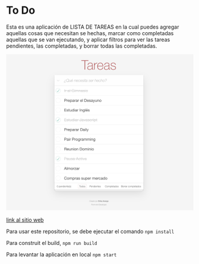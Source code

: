# To Do

Esta es una aplicación de LISTA DE TAREAS en la cual puedes agregar aquellas cosas que necesitan se hechas, marcar como completadas aquellas que se van ejecutando, y aplicar filtros para ver las tareas pendientes, las completadas, y borrar todas las completadas.


![Pagina Inicial](https://github.com/erikaArango/Todo/blob/main/src/imgReadme/Captura%20de%20Pantalla%202022-05-02%20a%20la(s)%2006.36.39.png)


[link al sitio web]( https://erikaarango.github.io/Todo/)

Para usar este repositorio, se debe ejecutar el comando `npm install`

Para construit el build, `npm run build`

Para levantar la aplicación en local `npm start`


